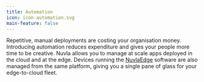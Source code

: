 ```yaml
---
title: Automation
icon: icon-automation.svg
main-feature: false
---
```


Repetitive, manual deployments are costing your organisation money. Introducing automation reduces expenditure and gives your people more time to be creative. Nuvla allows you to manage at scale apps deployed in the cloud and at the edge. Devices running the <a href="nuvlaedge">NuvlaEdge</a> software are also managed from the same platform, giving you a single pane of glass for your edge-to-cloud fleet.
